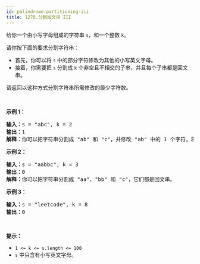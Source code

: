 ```yaml
---
id: palindrome-partitioning-iii
title: 1278.分割回文串 III
---
```

给你一个由小写字母组成的字符串 <code>s</code>，和一个整数 <code>k</code>。

请你按下面的要求分割字符串：


- 首先，你可以将 <code>s</code> 中的部分字符修改为其他的小写英文字母。
- 接着，你需要把 <code>s</code> 分割成 <code>k</code> 个非空且不相交的子串，并且每个子串都是回文串。

请返回以这种方式分割字符串所需修改的最少字符数。

 

**示例 1：**


<pre><strong>输入：</strong>s = &#34;abc&#34;, k = 2<br/><strong>输出：</strong>1<br/><strong>解释：</strong>你可以把字符串分割成 &#34;ab&#34; 和 &#34;c&#34;，并修改 &#34;ab&#34; 中的 1 个字符，将它变成回文串。<br/></pre>

**示例 2：**


<pre><strong>输入：</strong>s = &#34;aabbc&#34;, k = 3<br/><strong>输出：</strong>0<br/><strong>解释：</strong>你可以把字符串分割成 &#34;aa&#34;、&#34;bb&#34; 和 &#34;c&#34;，它们都是回文串。</pre>

**示例 3：**


<pre><strong>输入：</strong>s = &#34;leetcode&#34;, k = 8<br/><strong>输出：</strong>0<br/></pre>

 

**提示：**


- <code>1 &lt;= k &lt;= s.length &lt;= 100</code>
- <code>s</code> 中只含有小写英文字母。

